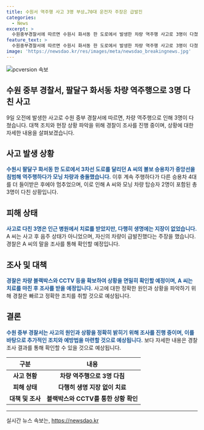 ```yaml
---
title: 수원서 역주행 사고 3명 부상…70대 운전자 주장은 급발진
categories:
  - News
excerpt: >
  수원중부경찰서에 따르면 수원시 화서동 한 도로에서 발생한 차량 역주행 사고로 3명이 다쳤다. 70대 A씨의 볼보 승용차가 중앙선을 침범해 모닝 차량과 충돌한 뒤, 다른 승용차 4대를 더 들이받았다. 부상자들은 인근 병원에서 치료를 받았으며, A씨는 음주 상태가 아니었고, 차량이 급발진했다고 주장했다. 경찰은 블랙박스와 CCTV 등을 확인하고 A씨를 조사할 예정이라고 밝혔다. (150자)
feature_text: >
  수원중부경찰서에 따르면 수원시 화서동 한 도로에서 발생한 차량 역주행 사고로 3명이 다쳤다. 70대 A씨의 볼보 승용차가 중앙선을 침범해 모닝 차량과 충돌한 뒤, 다른 승용차 4대를 더 들이받았다. 부상자들은 인근 병원에서 치료를 받았으며, A씨는 음주 상태가 아니었고, 차량이 급발진했다고 주장했다. 경찰은 블랙박스와 CCTV 등을 확인하고 A씨를 조사할 예정이라고 밝혔다. (150자)
image: 'https://newsdao.kr/res/images/meta/newsdao_breakingnews.jpg'
---
```


<p><img src="https://newsdao.kr/res/images/meta/newsdao_breakingnews.jpg" alt="pcversion 속보" /></p>

<h2>수원 중부 경찰서, 팔달구 화서동 차량 역주행으로 3명 다친 사고</h2>

<p data-ke-size="size16">9일 오전에 발생한 사고로 수원 중부 경찰서에 따르면, 차량 역주행으로 인해 3명이 다쳤습니다. 대책 조치와 현장 상황 파악을 위해 경찰이 조사를 진행 중이며, 상황에 대한 자세한 내용을 살펴보겠습니다.</p>

<h2 data-ke-size="size26">사고 발생 상황</h2>

<p><b><span style="color: #1a5490;">수원시 팔달구 화서동 한 도로에서 3차선 도로를 달리던 A 씨의 볼보 승용차가 중앙선을 침범해 역주행하다가 모닝 차량과 충돌했습니다.</span></b> 이후 계속 주행하다가 다른 승용차 4대를 더 들이받은 후에야 멈추었으며, 이로 인해 A 씨와 모닝 차량 탑승자 2명이 포함된 총 3명이 다친 상황입니다.</p>

<h2 data-ke-size="size26">피해 상태</h2>

<p><b><span style="color: #1a5490;">사고로 다친 3명은 인근 병원에서 치료를 받았지만, 다행히 생명에는 지장이 없었습니다.</span></b> A 씨는 사고 후 음주 상태가 아니었으며, 자신의 차량이 급발진했다는 주장을 했습니다. 경찰은 A 씨의 말을 조사를 통해 확인할 예정입니다.</p>

<h2 data-ke-size="size26">조사 및 대책</h2>

<p><b><span style="color: #1a5490;">경찰은 차량 블랙박스와 CCTV 등을 확보하여 상황을 면밀히 확인할 예정이며, A 씨는 치료를 마친 후 조사를 받을 예정입니다.</span></b> 사고에 대한 정확한 원인과 상황을 파악하기 위해 경찰은 빠르고 정확한 조치를 취할 것으로 예상됩니다.</p>

<h2 data-ke-size="size26">결론</h2>

<p><b><span style="color: #1a5490;">수원 중부 경찰서는 사고의 원인과 상황을 정확히 밝히기 위해 조사를 진행 중이며, 이를 바탕으로 추가적인 조치와 예방법을 마련할 것으로 예상됩니다.</span></b> 보다 자세한 내용은 경찰 조사 결과를 통해 확인할 수 있을 것으로 예상됩니다.</p>

<table>
    <thead>
        <tr>
            <th style="text-align: center;">구분</th>
            <th style="text-align: center;">내용</th>
        </tr>
    </thead>
    <tbody>
        <tr>
            <td style="text-align: center; height: 17px;"><b>사고 현황</b></td>
            <td style="text-align: center; height: 17px;"><b>차량 역주행으로 3명 다침</b></td>
        </tr>
        <tr>
            <td style="text-align: center; height: 17px;"><b>피해 상태</b></td>
            <td style="text-align: center; height: 17px;"><b>다행히 생명 지장 없이 치료</b></td>
        </tr>
        <tr>
            <td style="text-align: center; height: 17px;"><b>대책 및 조사</b></td>
            <td style="text-align: center; height: 17px;"><b>블랙박스와 CCTV를 통한 상황 확인</b></td>
        </tr>
    </tbody>
</table>

<p><hr></p>
실시간 뉴스 속보는, <a href="https://newsdao.kr" rel="dofollow">https://newsdao.kr</a>


